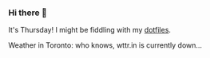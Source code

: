 ### Hi there :wave:

It's Thursday! I might be fiddling with my [dotfiles](https://github.com/bewuethr/dotfiles).

Weather in Toronto: who knows, wttr.in is currently down...
